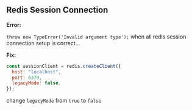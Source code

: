 ## Redis Session Connection

**Error:**

`throw new TypeError('Invalid argument type');` when all redis session connection setup is correct...

**Fix:**

```javascript
const sessionClient = redis.createClient({
  host: "localhost",
  port: 6379,
  legacyMode: false,
});
```

change `legacyMode` from `true` to `false`
